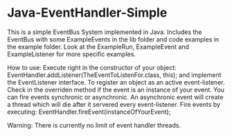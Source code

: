 # Java-EventHandler-Simple

This is a simple EventBus System implemented in Java.
Includes the EventBus with some ExampleEvents in the lib folder
and code examples in the example folder.
Look at the ExampleRun, ExampleEvent and ExampleListener for more specific examples.

How to use:
Execute right in the constructor of your object:
EventHandler.addListener(TheEventToListenFor.class, this);
and implement the EventListener interface.
To register an object as an active event-listener.
Check in the overriden method if the event is an instance of your event.
You can fire events synchronic or asynchronic.
An asynchronic event will create a thread which will die after it servered every event-listener.
Fire events by executing:
EventHandler.fireEvent(instanceOfYourEvent);

Warning:
There is currently no limit of event handler threads.
